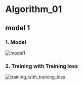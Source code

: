 # Algorithm_01

## model 1

### 1. Model
![model1](https://user-images.githubusercontent.com/49530253/121720556-36931b80-cb1e-11eb-8782-2e04f3af5500.PNG)

### 2. Training with Training loss
![training_with_training_loss](https://user-images.githubusercontent.com/49530253/121720793-7528d600-cb1e-11eb-83e6-1bbc2b791f3c.PNG)
